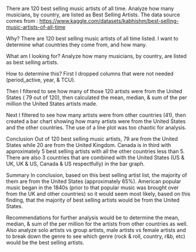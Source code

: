 There are 120 best selling music artists of all time.
Analyze how many musicians, by country, are listed as Best Selling Artists.
The data source comes from : https://www.kaggle.com/datasets/kabhishm/best-selling-music-artists-of-all-time


Why?
There are 120 best selling music artists of all time listed. I want to determine what countries they come from, and how many.

What am I looking for? 
Analyze how many musicians, by country, are listed as best selling artists.

How to determine this?
First I dropped columns that were not needed (period_active, year, & TCU).

Then I filtered to see how many of those 120 artists were from the United States ( 79 out of 120), then calculated the mean, median, & sum of the per million the United States artists made.

Next I filtered to see how many artists were from other countries (41), then created a bar chart showing how many artists were from the United States and the other countries.  The use of a line plot was too chaotic for analysis. 

Conclusion
Out of 120 best selling music artists, 79 are from the United States while 20  are from the United  Kingdom. Canada is in third with approximately 5 best selling artists with all the other countries less than 5.  There are also 3 countries that are combined with the United States (US & UK, UK & US, Canada & US respectfully) in the bar graph. 

Summary
In conclusion, based on this best selling artist list, the majority of them are from the United States (approximately 65%). American popular music began in the 1840s (prior to that popular music was brought over from the UK and other countries) so it would seem most likely, based on this finding, that the majority of best selling artists would be from the United States. 

Recommendations for further analysis would be to determine the mean, median, & sum of the per million for the artists from other countries as well. Also analyze solo artists vs group artists, male artists vs female artists and to break down the genre to see which genre (rock & roll, country,  r&b, etc) would be the best selling artists.  
